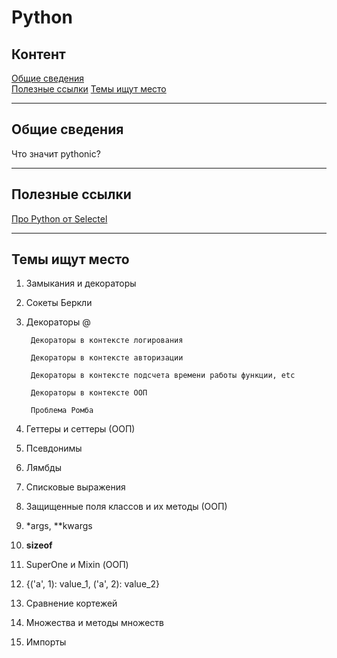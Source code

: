 # Python

## Контент

[Общие сведения](#Общие-сведения)  
[Полезные ссылки](#Полезные-ссылки)
[Темы ищут место](#Темы-ищут-место)

----

## Общие сведения  
Что значит pythonic?

----

## Полезные ссылки
[Про Python от Selectel](https://selectel.ru/blog/courses/course-python/?utm_source=habr.com&utm_medium=referral&utm_campaign=academy_news_pythoncourse_310125_academy)

----

## Темы ищут место
1. Замыкания и декораторы

2. Сокеты Беркли

3. Декораторы @ 

        Декораторы в контексте логирования

        Декораторы в контексте авторизации

        Декораторы в контексте подсчета времени работы функции, etc  

        Декораторы в контексте ООП

        Проблема Ромба

4. Геттеры и сеттеры (ООП)

5. Псевдонимы

6. Лямбды

7. Списковые выражения

8. Защищенные поля классов и их методы (ООП)

9. *args, **kwargs 

10. __sizeof__

11. SuperOne и Mixin (ООП)

12. {('a', 1): value_1, ('a', 2): value_2}

13. Сравнение кортежей

14. Множества и методы множеств

15. Импорты
